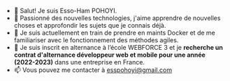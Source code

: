 - 👋 Salut! Je suis Esso-Ham POHOYI.
- 👀 Passionné des nouvelles technologies, j'aime apprendre de nouvelles choses et approfondir les sujets que je connais déjà.
- 🌱 Je suis actuellement en train de prendre en maints Docker et de me familiariser avec le fonctionnement des méthodes agiles.
- 💞️ Je suis inscrit en alternance à l’école WEBFORCE 3 et je **recherche un contrat d'alternance développeur web et mobile pour une année (2022-2023)** dans une entreprise en France.
- 📫 Vous pouvez me contacter à esspohoyi@gmail.com

<!---
Esso-Ham/Esso-Ham is a ✨ special ✨ repository because its `README.md` (this file) appears on your GitHub profile.
You can click the Preview link to take a look at your changes.
--->
